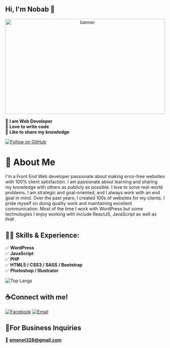 <!-- Banner -->

## Hi, I'm **Nobab** 👋
<p align="center">
  <img src="https://scontent.fdac140-1.fna.fbcdn.net/v/t39.30808-6/475013099_1364202621701847_6812821878371601593_n.jpg?_nc_cat=105&ccb=1-7&_nc_sid=cc71e4&_nc_eui2=AeFM5vVUmRKDGTHPQS0PqxoKBDYverqlhnsENi96uqWGe9kswpqhzzR0PksQSMr6n3hTCvaYc1NsZX6WuUeZ2mZU&_nc_ohc=zmyOIuA8lOQQ7kNvwHqYLH0&_nc_oc=Adnumr-0hsKJSeWTEMeWGodj4OOD2KR9sEXCOeL1RchKFNUBzQsUFapMpRkKQFdkI2E&_nc_zt=23&_nc_ht=scontent.fdac140-1.fna&_nc_gid=IFfOXXVmx2KuZ9XlsjkBMQ&oh=00_Afere1LEzsXkWfceiWrIdNmkbIlK89eo2505eXckC-wFKg&oe=68FFF5BC" alt="banner" width="100%" height="300px" />
</p>

👑 **I am Web Developer**  
📝 **Love to write code**  
📣 **Like to share my knowledge**

[![Follow on GitHub](https://img.shields.io/badge/FOLLOW%20@NOBABEXE-181717?style=for-the-badge&logo=github)](https://github.com/nobabexe)


# 🚀 About Me


I'm a Front End Web developer passionate about making error-free websites with 100% client satisfaction. I am passionate about learning and sharing my knowledge with others as publicly as possible. I love to solve real-world problems. I am strategic and goal-oriented, and I always work with an end goal in mind. Over the past years, I created 100s of websites for my clients. I pride myself on doing quality work and maintaining excellent communication. Most of the time I work with WordPress but some technologies I enjoy working with include ReactJS, JavaScript as well as PHP.


## 👩‍💻 Skills & Experience:

✅ **WordPress**  
✅ **JavaScript**  
✅ **PHP**  
✅ **HTML5 / CSS3 / SASS / Bootstrap**  
✅ **Photoshop / Illustrator**

![Top Langs](https://github-readme-stats.vercel.app/api/top-langs/?username=nobabexe&layout=compact)


## ☕Connect with me!


[![Facebook](https://img.shields.io/badge/-1877F2?style=flat&logo=facebook&logoColor=white)](https://www.facebook.com/share/1CWrsfuESK/)
[![Email](https://img.shields.io/badge/-D14836?style=flat&logo=gmail&logoColor=white)](mailto:emonet328@gmail.com)


## 💼For Business Inquiries


📧 **emonet328@gmail.com**
